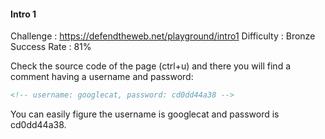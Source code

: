 #### Intro 1

Challenge    : https://defendtheweb.net/playground/intro1
Difficulty   : Bronze
Success Rate : 81%

Check the source code of the page (ctrl+u) and there you will find a comment having a username and password:

```html
<!-- username: googlecat, password: cd0dd44a38 -->
```
You can easily figure the username is googlecat and password is cd0dd44a38.
